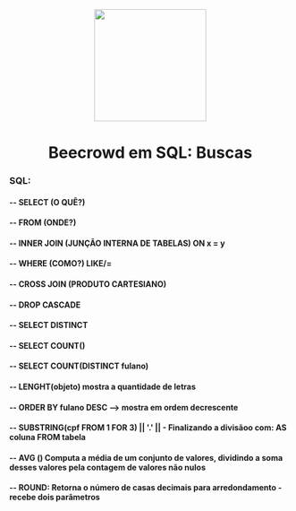 <div align="center">
<img src= "https://user-images.githubusercontent.com/94376190/230239727-68d629f9-30db-45d7-9f6b-cf5c9c5cffb2.png" width = "200px"
/>
</div>
<h1 align="center"> Beecrowd em SQL: Buscas </h1>

### SQL:
#### -- SELECT (O QUÊ?)
#### -- FROM (ONDE?)
#### -- INNER JOIN (JUNÇÃO INTERNA DE TABELAS) ON x = y
#### -- WHERE (COMO?) LIKE/= 
#### -- CROSS JOIN (PRODUTO CARTESIANO)
#### -- DROP CASCADE
#### -- SELECT DISTINCT 
#### -- SELECT COUNT()
#### -- SELECT COUNT(DISTINCT fulano)
#### -- LENGHT(objeto) mostra a quantidade de letras
#### -- ORDER BY fulano DESC --> mostra em ordem decrescente
#### -- SUBSTRING(cpf FROM 1 FOR 3) || '.' ||  - Finalizando a divisãoo com: AS coluna FROM tabela
#### -- AVG () Computa a média de um conjunto de valores, dividindo a soma desses valores pela contagem de valores não nulos
#### -- ROUND: Retorna o número de casas decimais para arredondamento - recebe dois parâmetros
